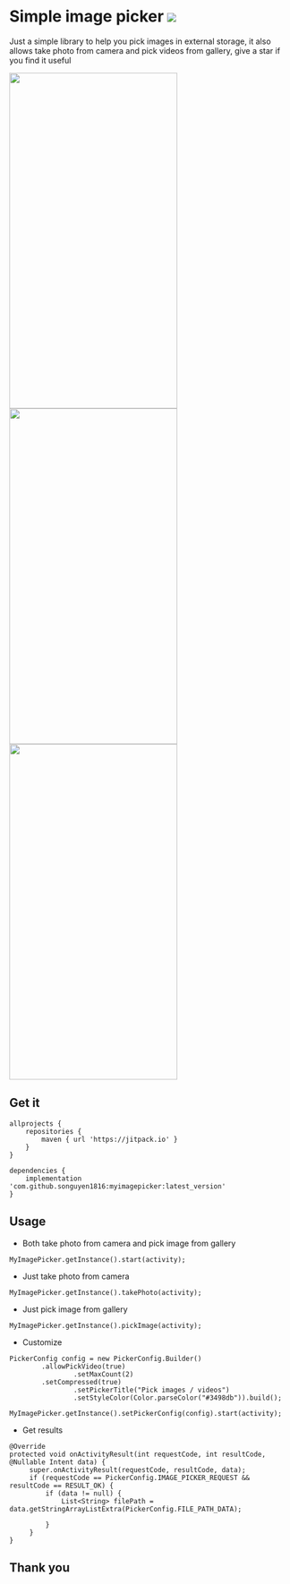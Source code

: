 # Simple image picker [![](https://jitpack.io/v/songuyen1816/myimagepicker.svg)](https://jitpack.io/#songuyen1816/myimagepicker)
Just a simple library to help you pick images in external storage, it also allows take photo from camera and pick videos from gallery, give a star if you find it useful

<p float="left">
<img src="https://i.postimg.cc/5xQJPz16/z3277208639433-2d02baf37adfcf73d289de8064c06875.jpg" width="300" height="600"/>
<img src="https://i.postimg.cc/brRCNP9R/z3278319799795-0f02c5c5ea5b38cf2eed1043953151f2-1.jpg" width="300" height="600"/>
<img src="https://i.postimg.cc/1mxQbz5M/z3277208344474-e0fe2bf7c04c1a0cba7b418504de3cbb.jpg" width="300" height="600"/>
</p>

## Get it
```
allprojects {
	repositories {
		maven { url 'https://jitpack.io' }
	}
}
```
```
dependencies {
	implementation 'com.github.songuyen1816:myimagepicker:latest_version'
}
```
## Usage

- Both take photo from camera and pick image from gallery
```
MyImagePicker.getInstance().start(activity);
```
- Just take photo from camera
```
MyImagePicker.getInstance().takePhoto(activity);
```
- Just pick image from gallery
```
MyImagePicker.getInstance().pickImage(activity);
```
- Customize
```
PickerConfig config = new PickerConfig.Builder()
		.allowPickVideo(true)
                .setMaxCount(2)
		.setCompressed(true)
                .setPickerTitle("Pick images / videos")
                .setStyleColor(Color.parseColor("#3498db")).build();
                
MyImagePicker.getInstance().setPickerConfig(config).start(activity);
```
- Get results
```
@Override
protected void onActivityResult(int requestCode, int resultCode, @Nullable Intent data) {
     super.onActivityResult(requestCode, resultCode, data);
     if (requestCode == PickerConfig.IMAGE_PICKER_REQUEST && resultCode == RESULT_OK) {
         if (data != null) {
             List<String> filePath = data.getStringArrayListExtra(PickerConfig.FILE_PATH_DATA);
                
         }
     }
}
```

## Thank you
